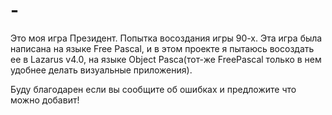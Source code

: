 # -
Это моя игра Президент. Попытка восоздания игры 90-х. Эта игра была написана на языке Free Pascal, и в этом проекте я пытаюсь восоздать ее в Lazarus v4.0, на языке Object Pasca(тот-же FreePascal только в нем удобнее делать визуальные приложения).

Буду благодарен если вы сообщите об ошибках и предложите что можно добавит!
